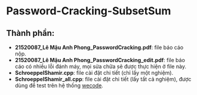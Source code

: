 # Password-Cracking-SubsetSum

## Thành phần:
- **21520087_Lê Mậu Anh Phong_PasswordCracking.pdf**: file báo cáo nộp.
- **21520087_Lê Mậu Anh Phong_PasswordCracking_edit.pdf**: file báo cáo có nhiều lỗi đánh máy, mọi sửa chữa sẽ được thực hiện ở file này.
- **SchroeppelShamir.cpp**: file cài đặt chi tiết (chỉ lấy một nghiệm).
- **SchroeppelShamir_all.cpp**: file cài đặt chi tiết (lấy tất cả nghiệm), được dùng để test trên hệ thống [wecode](https://khmt.uit.edu.vn/wecode/it003/assignment/101/856).

